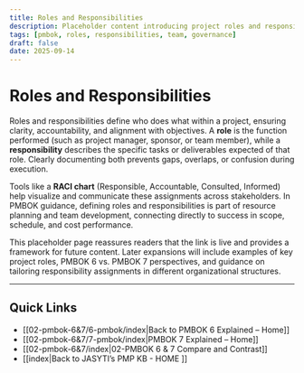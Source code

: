 ```yaml
---
title: Roles and Responsibilities
description: Placeholder content introducing project roles and responsibilities
tags: [pmbok, roles, responsibilities, team, governance]
draft: false
date: 2025-09-14
---
```


# Roles and Responsibilities

Roles and responsibilities define who does what within a project, ensuring clarity, accountability, and alignment with objectives. A **role** is the function performed (such as project manager, sponsor, or team member), while a **responsibility** describes the specific tasks or deliverables expected of that role. Clearly documenting both prevents gaps, overlaps, or confusion during execution.  

Tools like a **RACI chart** (Responsible, Accountable, Consulted, Informed) help visualize and communicate these assignments across stakeholders. In PMBOK guidance, defining roles and responsibilities is part of resource planning and team development, connecting directly to success in scope, schedule, and cost performance.  

This placeholder page reassures readers that the link is live and provides a framework for future content. Later expansions will include examples of key project roles, PMBOK 6 vs. PMBOK 7 perspectives, and guidance on tailoring responsibility assignments in different organizational structures.

---
## Quick Links
- [[02-pmbok-6&7/6-pmbok/index|Back to PMBOK 6 Explained – Home]]
- [[02-pmbok-6&7/7-pmbok/index|PMBOK 7 Explained – Home]]
- [[02-pmbok-6&7/index|02-PMBOK 6 & 7 Compare and Contrast]]
- [[index|Back to JASYTI’s PMP KB - HOME ]]